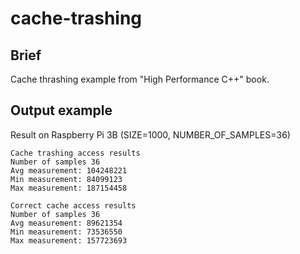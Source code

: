 # cache-trashing

## Brief
Cache thrashing example from "High Performance C++" book.

## Output example
Result on Raspberry Pi 3B (SIZE=1000, NUMBER_OF_SAMPLES=36)
```
Cache trashing access results
Number of samples 36
Avg measurement: 104248221
Min measurement: 84099123
Max measurement: 187154458

Correct cache access results
Number of samples 36
Avg measurement: 89621354
Min measurement: 73536550
Max measurement: 157723693

```